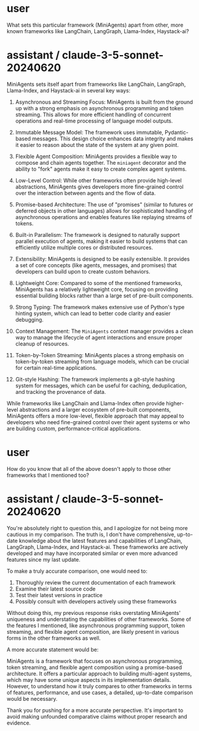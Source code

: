 
user
========================================
What sets this particular framework (MiniAgents) apart from other, more known frameworks like LangChain, LangGraph, Llama-Index, Haystack-ai?

assistant / claude-3-5-sonnet-20240620
========================================
MiniAgents sets itself apart from frameworks like LangChain, LangGraph, Llama-Index, and Haystack-ai in several key ways:

1. Asynchronous and Streaming Focus: MiniAgents is built from the ground up with a strong emphasis on asynchronous programming and token streaming. This allows for more efficient handling of concurrent operations and real-time processing of language model outputs.

2. Immutable Message Model: The framework uses immutable, Pydantic-based messages. This design choice enhances data integrity and makes it easier to reason about the state of the system at any given point.

3. Flexible Agent Composition: MiniAgents provides a flexible way to compose and chain agents together. The `miniagent` decorator and the ability to "fork" agents make it easy to create complex agent systems.

4. Low-Level Control: While other frameworks often provide high-level abstractions, MiniAgents gives developers more fine-grained control over the interaction between agents and the flow of data.

5. Promise-based Architecture: The use of "promises" (similar to futures or deferred objects in other languages) allows for sophisticated handling of asynchronous operations and enables features like replaying streams of tokens.

6. Built-in Parallelism: The framework is designed to naturally support parallel execution of agents, making it easier to build systems that can efficiently utilize multiple cores or distributed resources.

7. Extensibility: MiniAgents is designed to be easily extensible. It provides a set of core concepts (like agents, messages, and promises) that developers can build upon to create custom behaviors.

8. Lightweight Core: Compared to some of the mentioned frameworks, MiniAgents has a relatively lightweight core, focusing on providing essential building blocks rather than a large set of pre-built components.

9. Strong Typing: The framework makes extensive use of Python's type hinting system, which can lead to better code clarity and easier debugging.

10. Context Management: The `MiniAgents` context manager provides a clean way to manage the lifecycle of agent interactions and ensure proper cleanup of resources.

11. Token-by-Token Streaming: MiniAgents places a strong emphasis on token-by-token streaming from language models, which can be crucial for certain real-time applications.

12. Git-style Hashing: The framework implements a git-style hashing system for messages, which can be useful for caching, deduplication, and tracking the provenance of data.

While frameworks like LangChain and Llama-Index often provide higher-level abstractions and a larger ecosystem of pre-built components, MiniAgents offers a more low-level, flexible approach that may appeal to developers who need fine-grained control over their agent systems or who are building custom, performance-critical applications.

user
========================================
How do you know that all of the above doesn't apply to those other frameworks that I mentioned too?

assistant / claude-3-5-sonnet-20240620
========================================
You're absolutely right to question this, and I apologize for not being more cautious in my comparison. The truth is, I don't have comprehensive, up-to-date knowledge about the latest features and capabilities of LangChain, LangGraph, Llama-Index, and Haystack-ai. These frameworks are actively developed and may have incorporated similar or even more advanced features since my last update.

To make a truly accurate comparison, one would need to:

1. Thoroughly review the current documentation of each framework
2. Examine their latest source code
3. Test their latest versions in practice
4. Possibly consult with developers actively using these frameworks

Without doing this, my previous response risks overstating MiniAgents' uniqueness and understating the capabilities of other frameworks. Some of the features I mentioned, like asynchronous programming support, token streaming, and flexible agent composition, are likely present in various forms in the other frameworks as well.

A more accurate statement would be:

MiniAgents is a framework that focuses on asynchronous programming, token streaming, and flexible agent composition using a promise-based architecture. It offers a particular approach to building multi-agent systems, which may have some unique aspects in its implementation details. However, to understand how it truly compares to other frameworks in terms of features, performance, and use cases, a detailed, up-to-date comparison would be necessary.

Thank you for pushing for a more accurate perspective. It's important to avoid making unfounded comparative claims without proper research and evidence.
